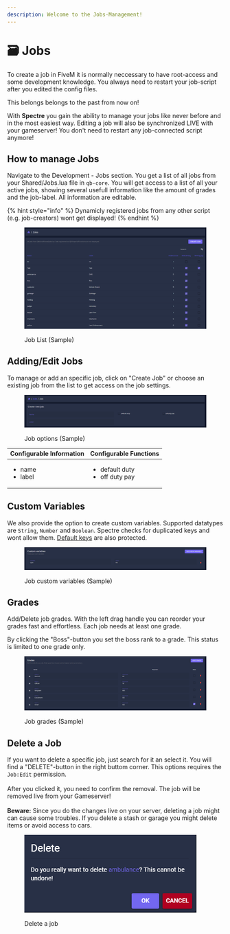```yaml
---
description: Welcome to the Jobs-Management!
---
```


# 🗃 Jobs

To create a job in FiveM it is normally neccessary to have root-access and some development knowledge. You always need to restart your job-script after you edited the config files.

This belongs belongs to the past from now on!

With **Spectre** you gain the ability to manage your jobs like never before and in the most easiest way. Editing a job will also be synchronized LIVE with your gameserver! You don't need to restart any job-connected script anymore!

## How to manage Jobs

Navigate to the Development - Jobs section. You get a list of all jobs from your Shared/Jobs.lua file in `qb-core`. You will get access to a list of all your active jobs, showing several usefull information like the amount of grades and the job-label. All information are editable.&#x20;

{% hint style="info" %}
Dynamicly registered jobs from any other script (e.g. job-creators) wont get displayed!
{% endhint %}

<figure><img src="../.gitbook/assets/jobs.PNG" alt=""><figcaption><p>Job List (Sample)</p></figcaption></figure>

## Adding/Edit Jobs

To manage or add an specific job, click on "Create Job" or choose an existing job from the list to get access on the job settings.&#x20;

<figure><img src="../.gitbook/assets/createuser.PNG" alt=""><figcaption><p>Job options (Sample)</p></figcaption></figure>

| Configurable Information             | Configurable Functions                              |
| ------------------------------------ | --------------------------------------------------- |
| <ul><li>name</li><li>label</li></ul> | <ul><li>default duty</li><li>off duty pay</li></ul> |

## Custom Variables

We also provide the option to create custom variables. Supported datatypes are `String`, `Number` and `Boolean`. Spectre checks for duplicated keys and wont allow them. [Default keys](jobs.md#adding-edit-jobs) are also protected.

<figure><img src="../.gitbook/assets/job_custom_vars.PNG" alt=""><figcaption><p>Job custom variables (Sample)</p></figcaption></figure>

## Grades

Add/Delete job grades. With the left drag handle you can reorder your grades fast and effortless. Each job needs at least one grade.

By clicking the "Boss"-button you set the boss rank to a grade. This status is limited to one grade only.&#x20;

<figure><img src="../.gitbook/assets/job_grades.PNG" alt=""><figcaption><p>Job grades (Sample)</p></figcaption></figure>

## Delete a Job

If you want to delete a specific job, just search for it an select it. You will find a "DELETE"-button in the right buttom corner. This options requires the `Job:Edit` permission.\
\
After you clicked it, you need to confirm the removal. The job will be removed live from your Gameserver!\
\
**Beware:** Since you do the changes live on your server, deleting a job might can cause some troubles. If you delete a stash or garage you might delete items or avoid access to cars.

<figure><img src="../.gitbook/assets/delete.PNG" alt=""><figcaption><p>Delete a job</p></figcaption></figure>
